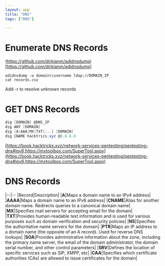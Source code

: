 ```yaml
---
layout: app
title: "DNS"
tags: ["DNS"]

---
```


# Enumerate DNS Records

(https://github.com/dirkjanm/adidnsdump)[https://github.com/dirkjanm/adidnsdump]

```
adidnsdump -u domain\\username ldap://DOMAIN_IP
cat records.csv
```
Add -r to resolve unknown records

# GET DNS Records
 
```powershell
dig [DOMAIN] @DNS_IP
dig ANY [DOMAIN]
dig [A|AAA|MX|TXT|...] [DOMAIN]
dig CNAME hacktrics.xyz @8.8.8.8
```

[https://book.hacktricks.xyz/network-services-pentesting/pentesting-dns#ipv6,https://mxtoolbox.com/SuperTool.aspx](https://book.hacktricks.xyz/network-services-pentesting/pentesting-dns#ipv6,https://mxtoolbox.com/SuperTool.aspx)
    
# DNS Records

|--|--
|Record|Description|
|**A**|Maps a domain name to an IPv4 address|
|**AAAA**|Maps a domain name to an IPv6 address|
|**CNAME**|Alias for another domain name. Redirects queries to a canonical domain name|
|**MX**|Specifies mail servers for accepting email for the domain|
|**TXT**|Provides human-readable text information and is used for various purposes such as domain verification and security policies|
|**NS**|Specifies the authoritative name servers for the domain|
|**PTR**|Maps an IP address to a domain name (the opposite of an A record). Used for reverse DNS lookups|
|**SOA**|Provides administrative information about the zone, including the primary name server, the email of the domain administrator, the domain serial number, and other control parameters|
|**SRV**|Defines the location of specific services such as SIP, XMPP, etc|
|**CAA**|Specifies which certificate authorities (CAs) are allowed to issue certificates for the domain|
